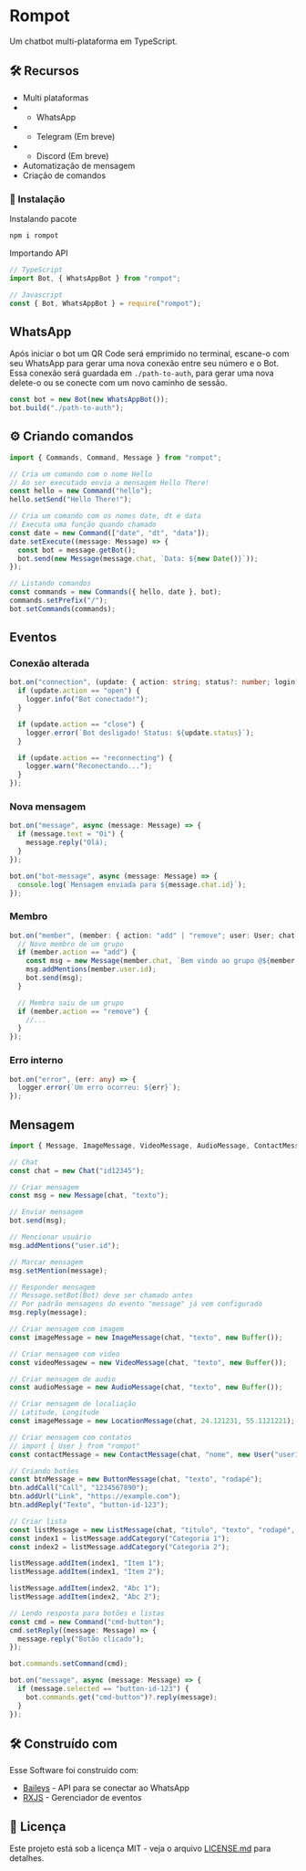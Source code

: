 # Rompot

Um chatbot multi-plataforma em TypeScript.

## 🛠 Recursos

- Multi plataformas
- - WhatsApp
- - Telegram (Em breve)
- - Discord (Em breve)
- Automatização de mensagem
- Criação de comandos

### 🔧 Instalação

Instalando pacote

```sh
npm i rompot
```

Importando API

```ts
// TypeScript
import Bot, { WhatsAppBot } from "rompot";

// Javascript
const { Bot, WhatsAppBot } = require("rompot");
```

## WhatsApp

Após iniciar o bot um QR Code será emprimido no terminal, escane-o com seu WhatsApp para gerar uma nova conexão entre seu número e o Bot. Essa conexão será guardada em `./path-to-auth`, para gerar uma nova delete-o ou se conecte com um novo caminho de sessão.

```ts
const bot = new Bot(new WhatsAppBot());
bot.build("./path-to-auth");
```

## ⚙️ Criando comandos

```ts
import { Commands, Command, Message } from "rompot";

// Cria um comando com o nome Hello
// Ao ser executado envia a mensagem Hello There!
const hello = new Command("hello");
hello.setSend("Hello There!");

// Cria um comando com os nomes date, dt e data
// Executa uma função quando chamado
const date = new Command(["date", "dt", "data"]);
date.setExecute((message: Message) => {
  const bot = message.getBot();
  bot.send(new Message(message.chat, `Data: ${new Date()}`));
});

// Listando comandos
const commands = new Commands({ hello, date }, bot);
commands.setPrefix("/");
bot.setCommands(commands);
```

## Eventos

### Conexão alterada

```ts
bot.on("connection", (update: { action: string; status?: number; login?: any }) => {
  if (update.action == "open") {
    logger.info("Bot conectado!");
  }

  if (update.action == "close") {
    logger.error(`Bot desligado! Status: ${update.status}`);
  }

  if (update.action == "reconnecting") {
    logger.warn("Reconectando...");
  }
});
```

### Nova mensagem

```ts
bot.on("message", async (message: Message) => {
  if (message.text = "Oi") {
    message.reply("Olá);
  }
});

bot.on("bot-message", async (message: Message) => {
  console.log(`Mensagem enviada para ${message.chat.id}`);
});
```

### Membro

```ts
bot.on("member", (member: { action: "add" | "remove"; user: User; chat: Chat }) => {
  // Novo membro de um grupo
  if (member.action == "add") {
    const msg = new Message(member.chat, `Bem vindo ao grupo @${member.user.phone}`);
    msg.addMentions(member.user.id);
    bot.send(msg);
  }

  // Membro saiu de um grupo
  if (member.action == "remove") {
    //...
  }
});
```

### Erro interno

```ts
bot.on("error", (err: any) => {
  logger.error(`Um erro ocorreu: ${err}`);
});
```

## Mensagem

```ts
import { Message, ImageMessage, VideoMessage, AudioMessage, ContactMessage, ButtonMessage, ListMessage } from "rompot";

// Chat
const chat = new Chat("id12345");

// Criar mensagem
const msg = new Message(chat, "texto");

// Enviar mensagem
bot.send(msg);

// Mencionar usuário
msg.addMentions("user.id");

// Marcar mensagem
msg.setMention(message);

// Responder mensagem
// Message.setBot(Bot) deve ser chamado antes
// Por padrão mensagens do evento "message" já vem configurado
msg.reply(message);

// Criar mensagem com imagem
const imageMessage = new ImageMessage(chat, "texto", new Buffer());

// Criar mensagem com video
const videoMessagew = new VideoMessage(chat, "texto", new Buffer());

// Criar mensagem de audio
const audioMessage = new AudioMessage(chat, "texto", new Buffer());

// Criar mensagem de localiação
// Latitude, Longitude
const imageMessage = new LocationMessage(chat, 24.121231, 55.1121221);

// Criar mensagem com contatos
// import { User } from "rompot"
const contactMessage = new ContactMessage(chat, "nome", new User("userID | phone", "nome", "5599123464"));

// Criando botões
const btnMessage = new ButtonMessage(chat, "texto", "rodapé");
btn.addCall("Call", "1234567890");
btn.addUrl("Link", "https://example.com");
btn.addReply("Texto", "button-id-123");

// Criar lista
const listMessage = new ListMessage(chat, "titulo", "texto", "rodapé", "botão");
const index1 = listMessage.addCategory("Categoria 1");
const index2 = listMessage.addCategory("Categoria 2");

listMessage.addItem(index1, "Item 1");
listMessage.addItem(index1, "Item 2");

listMessage.addItem(index2, "Abc 1");
listMessage.addItem(index2, "Abc 2");

// Lendo resposta para botões e listas
const cmd = new Command("cmd-button");
cmd.setReply((message: Message) => {
  message.reply("Botão clicado");
});

bot.commands.setCommand(cmd);

bot.on("message", async (message: Message) => {
  if (message.selected == "button-id-123") {
    bot.commands.get("cmd-button")?.reply(message);
  }
});
```

## 🛠️ Construído com

Esse Software foi construído com:

- [Baileys](https://github.com/adiwajshing/Baileys) - API para se conectar ao WhatsApp
- [RXJS](https://rxjs.dev/) - Gerenciador de eventos

## 📄 Licença

Este projeto está sob a licença MIT - veja o arquivo [LICENSE.md](https://github.com/laxeder/multi-bot/LICENSE) para detalhes.
